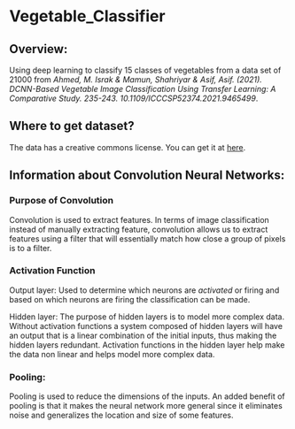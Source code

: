 # Vegetable_Classifier

## Overview:
Using deep learning to classify 15 classes of vegetables from a data set of 21000 from *Ahmed, M. Israk & Mamun, Shahriyar & Asif, Asif. (2021). DCNN-Based Vegetable Image Classification Using Transfer Learning: A Comparative Study. 235-243. 10.1109/ICCCSP52374.2021.9465499*. 

## Where to get dataset?
The data has a creative commons license. You can get it at [here](https://www.kaggle.com/datasets/misrakahmed/vegetable-image-dataset?resource=download).

## Information about Convolution Neural Networks:

### Purpose of Convolution
Convolution is used to extract features. In terms of image classification instead of manually extracting feature, convolution allows us to extract features using a filter that will essentially match how close a group of pixels is to a filter.

### Activation Function
Output layer: Used to determine which neurons are *activated* or firing and based on which neurons are firing the classification can be made.

Hidden layer: The purpose of hidden layers is to model more complex data. Without activation functions a system composed of hidden layers will have an output that is a linear combination of the initial inputs, thus making the hidden layers redundant. Activation functions in the hidden layer help make the data non linear and helps model more complex data.

### Pooling:
Pooling is used to reduce the dimensions of the inputs. An added benefit of pooling is that it makes the neural network more general since it eliminates noise and generalizes the location and size of some features.